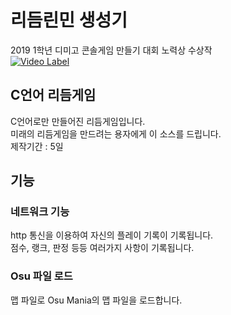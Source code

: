 # 리듬린민 생성기
2019 1학년 디미고 콘솔게임 만들기 대회 노력상 수상작<br>
[![Video Label](https://img.youtube.com/vi/HiLFmYDcmAE/0.jpg)](https://youtu.be/HiLFmYDcmAE?t=0s)
## C언어 리듬게임
C언어로만 만들어진 리듬게임입니다.<br>
미래의 리듬게임을 만드려는 용자에게 이 소스를 드립니다. <br>
제작기간 : 5일<br>

## 기능
### 네트워크 기능
http 통신을 이용하여 자신의 플레이 기록이 기록됩니다.<br>
점수, 랭크, 판정 등등 여러가지 사항이 기록됩니다.
### Osu 파일 로드
맵 파일로 Osu Mania의 맵 파일을 로드합니다.<br>
